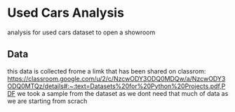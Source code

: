 # Used Cars Analysis
analysis for used cars dataset to open a showroom 

## Data
this data is collected frome a limk that has been shared on classrom: https://classroom.google.com/u/2/c/NzcwODY3ODQ0MDQw/a/NzcwODY3ODQ0MTQz/details#:~:text=Datasets%20for%20Python%20Projects.pdf,PDF
we took a sample from the dataset as we dont need that much of data as we are starting from scrach 
